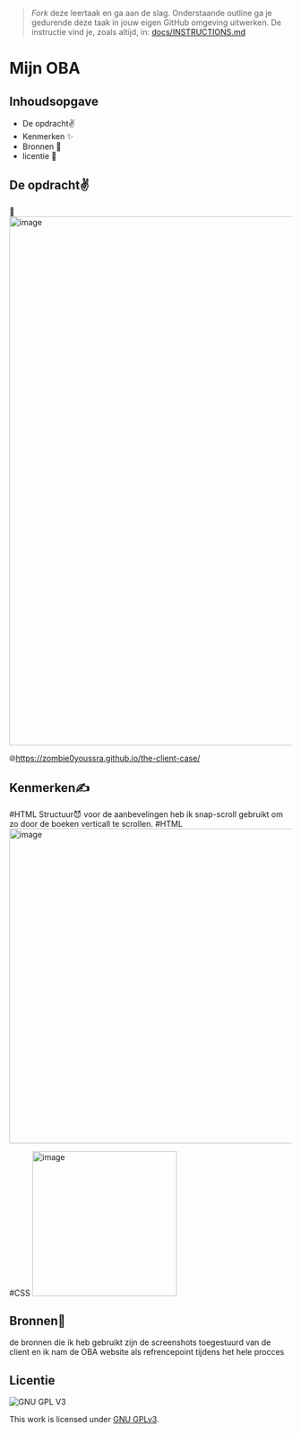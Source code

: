 > _Fork_ deze leertaak en ga aan de slag. Onderstaande outline ga je gedurende deze taak in jouw eigen GitHub omgeving uitwerken. De instructie vind je, zoals altijd, in: [docs/INSTRUCTIONS.md](docs/INSTRUCTIONS.md)

# Mijn OBA

## Inhoudsopgave

  * De opdracht✌
  * Kenmerken ✨
  * Bronnen 🙌
  * licentie 🚧

## De opdracht✌
📸 <img width="943" alt="image" src="https://user-images.githubusercontent.com/112857270/195787189-0ae86caa-6f79-4ed2-928e-bb6416bee9fa.png">

🌐https://zombie0youssra.github.io/the-client-case/

## Kenmerken✍
<!-- Bij Kenmerken staat welke technieken zijn gebruikt en hoe. Wat is de HTML structuur? Wat zijn de belangrijkste dingen in CSS? Wat is er met Javascript gedaan en hoe? Misschien heb je een framwork of library gebruikt? -->

#HTML Structuur😈
voor de aanbevelingen heb ik snap-scroll gebruikt om zo door de boeken verticall te scrollen.
#HTML
<img width="561" alt="image" src="https://user-images.githubusercontent.com/112857270/195817824-16e492b8-133f-43f1-bb29-d340bca9ffa7.png">

#CSS
<img width="258" alt="image" src="https://user-images.githubusercontent.com/112857270/195817657-0400014b-b09d-4269-a1ea-621b10a04e13.png">



## Bronnen🚀
de bronnen die ik heb gebruikt zijn de screenshots toegestuurd van de client en ik nam de OBA website als refrencepoint tijdens het hele procces
## Licentie

![GNU GPL V3](https://www.gnu.org/graphics/gplv3-127x51.png)

This work is licensed under [GNU GPLv3](./LICENSE).
